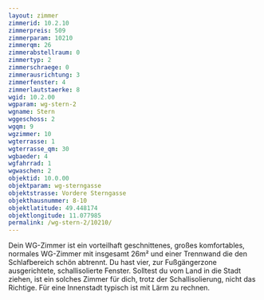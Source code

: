 ```yaml
---
layout: zimmer
zimmerid: 10.2.10
zimmerpreis: 509
zimmerparam: 10210
zimmerqm: 26
zimmerabstellraum: 0
zimmertyp: 2
zimmerschraege: 0
zimmerausrichtung: 3
zimmerfenster: 4
zimmerlautstaerke: 8
wgid: 10.2.00
wgparam: wg-stern-2
wgname: Stern
wggeschoss: 2
wgqm: 9
wgzimmer: 10
wgterrasse: 1
wgterrasse_qm: 30
wgbaeder: 4
wgfahrrad: 1
wgwaschen: 2
objektid: 10.0.00
objektparam: wg-sterngasse
objektstrasse: Vordere Sterngasse
objekthausnummer: 8-10
objektlatitude: 49.448174
objektlongitude: 11.077985
permalink: /wg-stern-2/10210/
---
```

Dein WG-Zimmer ist ein vorteilhaft geschnittenes, großes komfortables, normales WG-Zimmer mit insgesamt 26m² und einer Trennwand die den Schlafbereich schön abtrennt. Du hast vier, zur Fußgängerzone ausgerichtete, schallisolierte Fenster. Solltest du vom Land in die Stadt ziehen, ist ein solches Zimmer für dich, trotz der Schallisolierung, nicht das Richtige. Für eine Innenstadt typisch ist mit Lärm zu rechnen. 